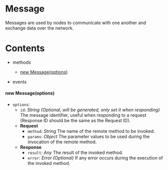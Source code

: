 # **Message**

Messages are used by nodes to communicate with one another and exchange data over the network.

# **Contents**

* methods
    * [new Message(options)](#new-messageoptions)

* events

#### new Message(options)

* `options`:
    * `id`: _String_ _(Optional, will be generated, only set it when responding)_ The message identifier, useful when responding to a request (Response ID should be the same as the Request ID).
    * **Request**
        * `method`: _String_ The name of the remote method to be invoked.
        * `params`: _Object_ The parameter values to be used during the invocation of the remote method.
    * **Response**
        * `result`: _Any_ The result of the invoked method.
        * `error`: _Error_ _(Optional)_ If any error occurs during the execution of the invoked method.

